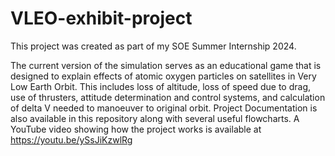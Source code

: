 # VLEO-exhibit-project
This project was created as part of my SOE Summer Internship 2024.

The current version of the simulation serves as an educational game that is designed to explain effects of atomic oxygen particles on satellites in Very Low Earth Orbit. 
This includes loss of altitude, loss of speed due to drag, use of thrusters, attitude determination and control systems, and calculation of delta V needed to manoeuver to original orbit.
Project Documentation is also available in this repository along with several useful flowcharts. A YouTube video showing how the project works is available at https://youtu.be/ySsJiKzwlRg
